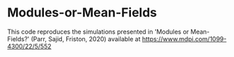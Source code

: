 # Modules-or-Mean-Fields
This code reproduces the simulations presented in 'Modules or Mean-Fields?' (Parr, Sajid, Friston, 2020) available at https://www.mdpi.com/1099-4300/22/5/552
